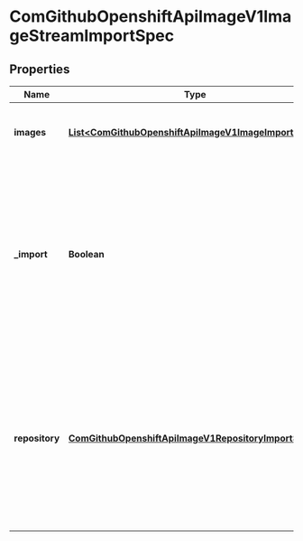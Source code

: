 
# ComGithubOpenshiftApiImageV1ImageStreamImportSpec

## Properties
Name | Type | Description | Notes
------------ | ------------- | ------------- | -------------
**images** | [**List&lt;ComGithubOpenshiftApiImageV1ImageImportSpec&gt;**](ComGithubOpenshiftApiImageV1ImageImportSpec.md) | Images are a list of individual images to import. |  [optional]
**_import** | **Boolean** | Import indicates whether to perform an import - if so, the specified tags are set on the spec and status of the image stream defined by the type meta. | 
**repository** | [**ComGithubOpenshiftApiImageV1RepositoryImportSpec**](ComGithubOpenshiftApiImageV1RepositoryImportSpec.md) | Repository is an optional import of an entire container image repository. A maximum limit on the number of tags imported this way is imposed by the server. |  [optional]



